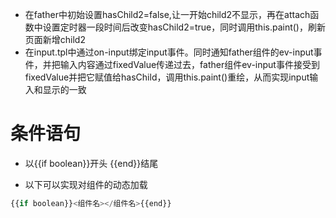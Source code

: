 - 在father中初始设置hasChild2=false,让一开始child2不显示，再在attach函数中设置定时器一段时间后改变hasChild2=true，同时调用this.paint()，刷新页面新增child2
- 在input.tpl中通过on-input绑定input事件。同时通知father组件的ev-input事件，并把输入内容通过fixedValue传递过去，father组件ev-input事件接受到fixedValue并把它赋值给hasChild，调用this.paint()重绘，从而实现input输入和显示的一致


# 条件语句
- 以{{if boolean}}开头  {{end}}结尾

- 以下可以实现对组件的动态加载
```js
{{if boolean}}<组件名></组件名>{{end}}
```